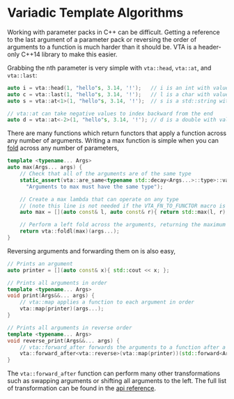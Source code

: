 Variadic Template Algorithms
============================

Working with parameter packs in C++ can be difficult. Getting a reference to the last argument of a parameter pack or reversing the order of arguments to a function is much harder than it should be. VTA is a header-only C++14 library to make this easier.

Grabbing the nth parameter is very simple with `vta::head`, `vta::at`, and `vta::last`:

```cpp
auto i = vta::head(1, "hello"s, 3.14, '!');   // i is an int with value 1
auto c = vta::last(1, "hello"s, 3.14, '!');   // l is a char with value '!'
auto s = vta::at<1>(1, "hello"s, 3.14, '!');  // s is a std::string with value "hello"

// vta::at can take negative values to index backward from the end
auto d = vta::at<-2>(1, "hello"s, 3.14, '!'); // d is a double with value 3.14
```

There are many functions which return functors that apply a function across any number of arguments. Writing a max function is simple when you can [fold](http://en.wikipedia.org/wiki/Fold_%28higher-order_function%29) across any number of parameters,

```cpp
template <typename... Args>
auto max(Args... args) {
	// Check that all of the arguments are of the same type
	static_assert(vta::are_same<typename std::decay<Args...>::type>::value,
	  "Arguments to max must have the same type");

	// Create a max lambda that can operate on any type
	// (note this line is not needed if the VTA_FN_TO_FUNCTOR macro is used)
	auto max = [](auto const& l, auto const& r){ return std::max(l, r); };

	// Perform a left fold across the arguments, returning the maximum
	return vta::foldl(max)(args...);
}
```

Reversing arguments and forwarding them on is also easy,

```cpp
// Prints an argument
auto printer = [](auto const& x){ std::cout << x; };

// Prints all arguments in order
template <typename... Args>
void print(Args&&... args) {
	// vta::map applies a function to each argument in order
	vta::map(printer)(args...);
}

// Prints all arguments in reverse order
template <typename... Args>
void reverse_print(Args&&... args) {
	// vta::forward_after forwards the arguments to a function after a transformation
	vta::forward_after<vta::reverse>(vta::map(printer))(std::forward<Args>(args)...);
}
```

The `vta::forward_after` function can perform many other transformations such as swapping arguments or shifting all arguments to the left. The full list of transformation can be found in the [api reference](API_REFERENCE.md#functor).
